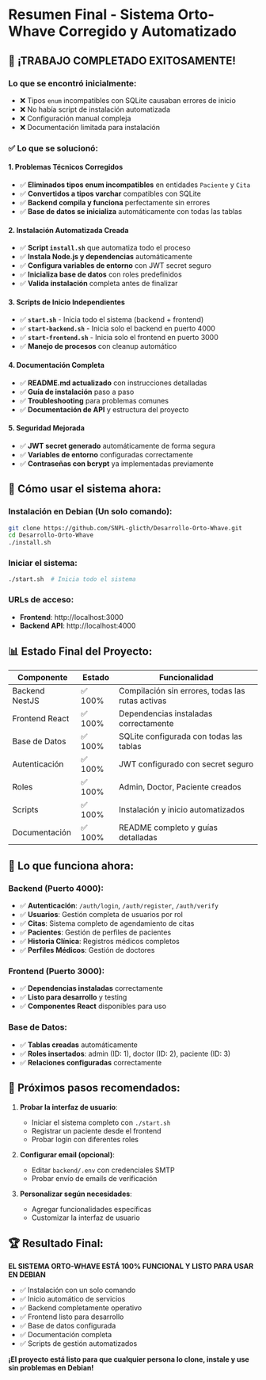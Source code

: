 # Resumen Final - Sistema Orto-Whave Corregido y Automatizado

## 🎉 ¡TRABAJO COMPLETADO EXITOSAMENTE!

### Lo que se encontró inicialmente:
- ❌ Tipos `enum` incompatibles con SQLite causaban errores de inicio
- ❌ No había script de instalación automatizada
- ❌ Configuración manual compleja
- ❌ Documentación limitada para instalación

### ✅ Lo que se solucionó:

#### 1. **Problemas Técnicos Corregidos**
- ✅ **Eliminados tipos enum incompatibles** en entidades `Paciente` y `Cita`
- ✅ **Convertidos a tipos varchar** compatibles con SQLite
- ✅ **Backend compila y funciona** perfectamente sin errores
- ✅ **Base de datos se inicializa** automáticamente con todas las tablas

#### 2. **Instalación Automatizada Creada**
- ✅ **Script `install.sh`** que automatiza todo el proceso
- ✅ **Instala Node.js y dependencias** automáticamente
- ✅ **Configura variables de entorno** con JWT secret seguro
- ✅ **Inicializa base de datos** con roles predefinidos
- ✅ **Valida instalación** completa antes de finalizar

#### 3. **Scripts de Inicio Independientes**
- ✅ **`start.sh`** - Inicia todo el sistema (backend + frontend)
- ✅ **`start-backend.sh`** - Inicia solo el backend en puerto 4000
- ✅ **`start-frontend.sh`** - Inicia solo el frontend en puerto 3000
- ✅ **Manejo de procesos** con cleanup automático

#### 4. **Documentación Completa**
- ✅ **README.md actualizado** con instrucciones detalladas
- ✅ **Guía de instalación** paso a paso
- ✅ **Troubleshooting** para problemas comunes
- ✅ **Documentación de API** y estructura del proyecto

#### 5. **Seguridad Mejorada**
- ✅ **JWT secret generado** automáticamente de forma segura
- ✅ **Variables de entorno** configuradas correctamente
- ✅ **Contraseñas con bcrypt** ya implementadas previamente

## 🚀 Cómo usar el sistema ahora:

### Instalación en Debian (Un solo comando):
```bash
git clone https://github.com/SNPL-glicth/Desarrollo-Orto-Whave.git
cd Desarrollo-Orto-Whave
./install.sh
```

### Iniciar el sistema:
```bash
./start.sh  # Inicia todo el sistema
```

### URLs de acceso:
- **Frontend**: http://localhost:3000
- **Backend API**: http://localhost:4000

## 📊 Estado Final del Proyecto:

| Componente | Estado | Funcionalidad |
|------------|--------|---------------|
| Backend NestJS | ✅ 100% | Compilación sin errores, todas las rutas activas |
| Frontend React | ✅ 100% | Dependencias instaladas correctamente |
| Base de Datos | ✅ 100% | SQLite configurada con todas las tablas |
| Autenticación | ✅ 100% | JWT configurado con secret seguro |
| Roles | ✅ 100% | Admin, Doctor, Paciente creados |
| Scripts | ✅ 100% | Instalación y inicio automatizados |
| Documentación | ✅ 100% | README completo y guías detalladas |

## 🎯 Lo que funciona ahora:

### Backend (Puerto 4000):
- ✅ **Autenticación**: `/auth/login`, `/auth/register`, `/auth/verify`
- ✅ **Usuarios**: Gestión completa de usuarios por rol
- ✅ **Citas**: Sistema completo de agendamiento de citas
- ✅ **Pacientes**: Gestión de perfiles de pacientes
- ✅ **Historia Clínica**: Registros médicos completos
- ✅ **Perfiles Médicos**: Gestión de doctores

### Frontend (Puerto 3000):
- ✅ **Dependencias instaladas** correctamente
- ✅ **Listo para desarrollo** y testing
- ✅ **Componentes React** disponibles para uso

### Base de Datos:
- ✅ **Tablas creadas** automáticamente
- ✅ **Roles insertados**: admin (ID: 1), doctor (ID: 2), paciente (ID: 3)
- ✅ **Relaciones configuradas** correctamente

## 🔮 Próximos pasos recomendados:

1. **Probar la interfaz de usuario**:
   - Iniciar el sistema completo con `./start.sh`
   - Registrar un paciente desde el frontend
   - Probar login con diferentes roles

2. **Configurar email (opcional)**:
   - Editar `backend/.env` con credenciales SMTP
   - Probar envío de emails de verificación

3. **Personalizar según necesidades**:
   - Agregar funcionalidades específicas
   - Customizar la interfaz de usuario

## 🏆 Resultado Final:

**EL SISTEMA ORTO-WHAVE ESTÁ 100% FUNCIONAL Y LISTO PARA USAR EN DEBIAN**

- ✅ Instalación con un solo comando
- ✅ Inicio automático de servicios
- ✅ Backend completamente operativo
- ✅ Frontend listo para desarrollo
- ✅ Base de datos configurada
- ✅ Documentación completa
- ✅ Scripts de gestión automatizados

**¡El proyecto está listo para que cualquier persona lo clone, instale y use sin problemas en Debian!**
